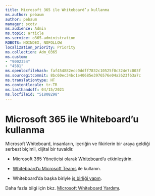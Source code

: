 ```yaml
---
title: Microsoft 365 ile Whiteboard’u kullanma
ms.author: pebaum
author: pebaum
manager: scotv
ms.audience: Admin
ms.topic: article
ms.service: o365-administration
ROBOTS: NOINDEX, NOFOLLOW
localization_priority: Priority
ms.collection: Adm_O365
ms.custom:
- "9002354"
- "4581"
ms.openlocfilehash: faf454882ecc0ddff7832c10525f0c324e7c003f
ms.sourcegitcommit: 8bc60ec34bc1e40685e3976576e04a2623f63a7c
ms.translationtype: HT
ms.contentlocale: tr-TR
ms.lasthandoff: 04/15/2021
ms.locfileid: "51808298"
---
```

# <a name="use-whiteboard-with-microsoft-365"></a>Microsoft 365 ile Whiteboard’u kullanma

Microsoft Whiteboard, insanların, içeriğin ve fikirlerin bir araya geldiği serbest biçimli, dijital bir tuvaldir. 

- Microsoft 365 Yöneticisi olarak [Whiteboard](https://support.office.com/article/d236aef8-fcdf-4b5e-b5d7-7f157461e920#bkmk_07)’u etkinleştirin. 

- [Whiteboard’u Microsoft Teams](https://support.microsoft.com/office/7a6e7218-e9dc-4ccc-89aa-b1a0bb9c31ee) ile kullanın. 

- Whiteboard’da başka biriyle [iş birliği yapın](https://support.office.com/article/d236aef8-fcdf-4b5e-b5d7-7f157461e920#bkmk_27). 

Daha fazla bilgi için bkz. [Microsoft Whiteboard Yardımı](https://support.office.com/article/d236aef8-fcdf-4b5e-b5d7-7f157461e920). 
